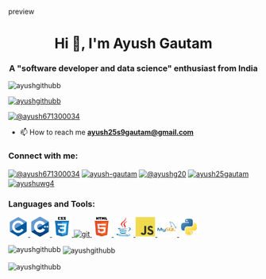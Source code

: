 

preview
<h1 align="center">Hi 👋, I'm Ayush Gautam</h1>
<h3 align="center">A "software developer and data science" enthusiast from India</h3>

<p align="left"> <img src="https://komarev.com/ghpvc/?username=ayushgithubb&label=Profile%20views&color=0e75b6&style=flat" alt="ayushgithubb" /> </p>

<p align="left"> <a href="https://github.com/ryo-ma/github-profile-trophy"><img src="https://github-profile-trophy.vercel.app/?username=ayushgithubb" alt="ayushgithubb" /></a> </p>

<p align="left"> <a href="https://twitter.com/@ayush671300034" target="blank"><img src="https://img.shields.io/twitter/follow/@ayush671300034?logo=twitter&style=for-the-badge" alt="@ayush671300034" /></a> </p>

- 📫 How to reach me **ayush25s9gautam@gmail.com**

<h3 align="left">Connect with me:</h3>
<p align="left">
<a href="https://twitter.com/@ayush671300034" target="blank"><img align="center" src="https://raw.githubusercontent.com/rahuldkjain/github-profile-readme-generator/master/src/images/icons/Social/twitter.svg" alt="@ayush671300034" height="30" width="40" /></a>
<a href="https://linkedin.com/in/ayush-gautam" target="blank"><img align="center" src="https://raw.githubusercontent.com/rahuldkjain/github-profile-readme-generator/master/src/images/icons/Social/linked-in-alt.svg" alt="ayush-gautam" height="30" width="40" /></a>
<a href="https://www.hackerrank.com/@ayushg20" target="blank"><img align="center" src="https://raw.githubusercontent.com/rahuldkjain/github-profile-readme-generator/master/src/images/icons/Social/hackerrank.svg" alt="@ayushg20" height="30" width="40" /></a>
<a href="https://www.leetcode.com/ayush25gautam" target="blank"><img align="center" src="https://raw.githubusercontent.com/rahuldkjain/github-profile-readme-generator/master/src/images/icons/Social/leet-code.svg" alt="ayush25gautam" height="30" width="40" /></a>
<a href="https://auth.geeksforgeeks.org/user/ayushuwg4" target="blank"><img align="center" src="https://raw.githubusercontent.com/rahuldkjain/github-profile-readme-generator/master/src/images/icons/Social/geeks-for-geeks.svg" alt="ayushuwg4" height="30" width="40" /></a>
</p>

<h3 align="left">Languages and Tools:</h3>
<p align="left"> <a href="https://www.cprogramming.com/" target="_blank" rel="noreferrer"> <img src="https://raw.githubusercontent.com/devicons/devicon/master/icons/c/c-original.svg" alt="c" width="40" height="40"/> </a> <a href="https://www.w3schools.com/cpp/" target="_blank" rel="noreferrer"> <img src="https://raw.githubusercontent.com/devicons/devicon/master/icons/cplusplus/cplusplus-original.svg" alt="cplusplus" width="40" height="40"/> </a> <a href="https://www.w3schools.com/css/" target="_blank" rel="noreferrer"> <img src="https://raw.githubusercontent.com/devicons/devicon/master/icons/css3/css3-original-wordmark.svg" alt="css3" width="40" height="40"/> </a> <a href="https://git-scm.com/" target="_blank" rel="noreferrer"> <img src="https://www.vectorlogo.zone/logos/git-scm/git-scm-icon.svg" alt="git" width="40" height="40"/> </a> <a href="https://www.w3.org/html/" target="_blank" rel="noreferrer"> <img src="https://raw.githubusercontent.com/devicons/devicon/master/icons/html5/html5-original-wordmark.svg" alt="html5" width="40" height="40"/> </a> <a href="https://www.java.com" target="_blank" rel="noreferrer"> <img src="https://raw.githubusercontent.com/devicons/devicon/master/icons/java/java-original.svg" alt="java" width="40" height="40"/> </a> <a href="https://developer.mozilla.org/en-US/docs/Web/JavaScript" target="_blank" rel="noreferrer"> <img src="https://raw.githubusercontent.com/devicons/devicon/master/icons/javascript/javascript-original.svg" alt="javascript" width="40" height="40"/> </a> <a href="https://www.mysql.com/" target="_blank" rel="noreferrer"> <img src="https://raw.githubusercontent.com/devicons/devicon/master/icons/mysql/mysql-original-wordmark.svg" alt="mysql" width="40" height="40"/> </a> <a href="https://www.python.org" target="_blank" rel="noreferrer"> <img src="https://raw.githubusercontent.com/devicons/devicon/master/icons/python/python-original.svg" alt="python" width="40" height="40"/> </a> </p>

<p><img align="left" src="https://github-readme-stats.vercel.app/api/top-langs?username=ayushgithubb&show_icons=true&locale=en&layout=compact" alt="ayushgithubb" /></p>

<p>&nbsp;<img align="center" src="https://github-readme-stats.vercel.app/api?username=ayushgithubb&show_icons=true&locale=en" alt="ayushgithubb" /></p>

<p><img align="center" src="https://github-readme-streak-stats.herokuapp.com/?user=ayushgithubb&" alt="ayushgithubb" /></p>
